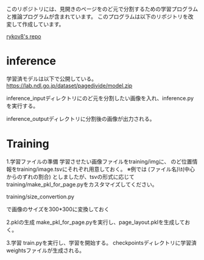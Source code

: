 このリポジトリには、見開きのページをのど元で分割するための学習プログラムと推論プログラムが含まれています。
このプログラムは以下のリポジトリを改変して作成しています。

[rykov8's repo](https://github.com/rykov8/ssd_keras)

# inference
学習済モデルは以下で公開している。
https://lab.ndl.go.jp/dataset/pagedivide/model.zip

inference_inputディレクトリにのど元を分割したい画像を入れ、inference.pyを実行する。

inference_outputディレクトリに分割後の画像が出力される。


# Training

1.学習ファイルの準備
学習させたい画像ファイルをtraining/imgに、
のど位置情報をtraining/image.tsvにそれぞれ用意しておく。
※例では
(ファイル名)\t(中心からのずれの割合)
としましたが、tsvの形式に応じてtraining/make_pkl_for_page.pyをカスタマイズしてください。

training/size_convertion.py


で画像のサイズを300*300に変換しておく

2.pklの生成
make_pkl_for_page.pyを実行し、page_layout.pklを生成しておく。


3.学習
train.pyを実行し、学習を開始する。
checkpointsディレクトリに学習済weightsファイルが生成される。

